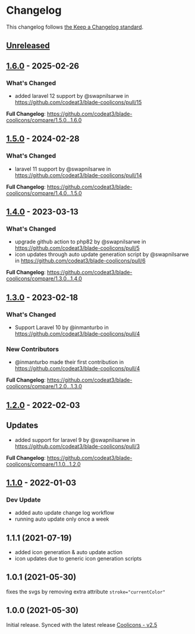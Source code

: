 # Changelog

This changelog follows [the Keep a Changelog standard](https://keepachangelog.com).

## [Unreleased](https://github.com/codeat3/blade-coolicons/compare/1.6.0...HEAD)

## [1.6.0](https://github.com/codeat3/blade-coolicons/compare/1.5.0...1.6.0) - 2025-02-26

### What's Changed

* added laravel 12 support by @swapnilsarwe in https://github.com/codeat3/blade-coolicons/pull/15

**Full Changelog**: https://github.com/codeat3/blade-coolicons/compare/1.5.0...1.6.0

## [1.5.0](https://github.com/codeat3/blade-coolicons/compare/1.4.0...1.5.0) - 2024-02-28

### What's Changed

* laravel 11 support by @swapnilsarwe in https://github.com/codeat3/blade-coolicons/pull/14

**Full Changelog**: https://github.com/codeat3/blade-coolicons/compare/1.4.0...1.5.0

## [1.4.0](https://github.com/codeat3/blade-coolicons/compare/1.3.0...1.4.0) - 2023-03-13

### What's Changed

- upgrade github action to php82 by @swapnilsarwe in https://github.com/codeat3/blade-coolicons/pull/5
- icon updates through auto update generation script by @swapnilsarwe in https://github.com/codeat3/blade-coolicons/pull/6

**Full Changelog**: https://github.com/codeat3/blade-coolicons/compare/1.3.0...1.4.0

## [1.3.0](https://github.com/codeat3/blade-coolicons/compare/1.2.0...1.3.0) - 2023-02-18

### What's Changed

- Support Laravel 10 by @inmanturbo in https://github.com/codeat3/blade-coolicons/pull/4

### New Contributors

- @inmanturbo made their first contribution in https://github.com/codeat3/blade-coolicons/pull/4

**Full Changelog**: https://github.com/codeat3/blade-coolicons/compare/1.2.0...1.3.0

## [1.2.0](https://github.com/codeat3/blade-coolicons/compare/1.1.0...1.2.0) - 2022-02-03

## Updates

- added support for laravel 9 by @swapnilsarwe in https://github.com/codeat3/blade-coolicons/pull/3

**Full Changelog**: https://github.com/codeat3/blade-coolicons/compare/1.1.0...1.2.0

## [1.1.0](https://github.com/codeat3/blade-coolicons/compare/1.1.1...1.1.0) - 2022-01-03

### Dev Update

- added auto update change log workflow
- running auto update only once a week

## 1.1.1 (2021-07-19)

- added icon generation & auto update action
- icon updates due to generic icon generation scripts

## 1.0.1 (2021-05-30)

fixes the svgs by removing extra attribute `stroke="currentColor"`

## 1.0.0 (2021-05-30)

Initial release.
Synced with the latest release [Coolicons - v2.5](https://github.com/krystonschwarze/coolicons/releases/tag/v2.5)
